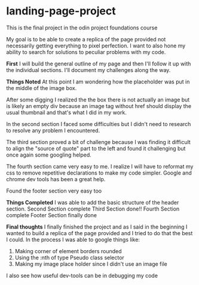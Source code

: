 # landing-page-project

This is the final project in the odin project foundations course

My goal is to be able to create a replica of the page provided not necessarily getting everything to pixel perfection. I want to also hone my ability to search for solutions to peculiar problems with my code.

**First** I will build the general outline of my page and then I'll follow it up with the individual sections. I'll document my challenges along the way.

**Things Noted**
At this point I am wondering how the placeholder was put in the middle of the image box.

After some digging I realized the the box there is not actually an image but is likely an empty div because an image tag without href should display the usual thumbnail and that's what I did in my work.

In the second section I faced some difficulties but I didn't need to research to resolve any problem I encountered.

The third section proved a bit of challenge because I was finding it difficult to align the "source of quote" part to the left and found it challenging but once again some googling helped.

The fourth section came very easy to me. I realize I will have to reformat my css to remove repetitive declarations to make my code simpler. Google and chrome dev tools has been a great help.

Found the footer section very easy too

**Things Completed**
I was able to add the basic structure of the header section.
Second Section complete
Third Section done!!
Fourth Section complete
Footer Section finally done

**Final thoughts**
I finally finished the project and as I said in the beginning I wanted to build a replica of the page provided and I tried to do that the best I could. In the process I was able to google things like:

1. Making corner of element borders rounded
2. Using the :nth of type Pseudo class selector
3. Making my image place holder since I didn't use an image file

I also see how useful dev-tools can be in debugging my code

